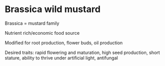 # Brassica wild mustard


Brassica = mustard family

Nutrient rich/economic food source

Modified for root production, flower buds, oil production

Desired traits: rapid flowering and maturation, high seed production, short
stature, ability to thrive under artificial light, antifungal

